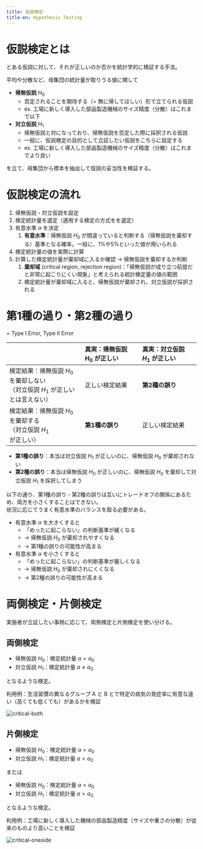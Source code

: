 ```yaml
---
title: 仮説検定
title-en: Hypothesis Testing
---
```


# 仮説検定とは

とある仮説に対して、それが正しいのか否かを統計学的に検証する手法。

平均や分散など、母集団の統計量が取りうる値に関して

- **帰無仮説** $H_0$
	- 否定されることを期待する（= 無に帰してほしい）形で立てられる仮説
	- ex. 工場に新しく導入した部品製造機械のサイズ精度（分散）はこれまで以下
- **対立仮説** $H_1$
	- 帰無仮説と対になっており、帰無仮説を否定した際に採択される仮説
	- 一般に、仮説検定の目的として立証したい仮説をこちらに設定する
	- ex. 工場に新しく導入した部品製造機械のサイズ精度（分散）はこれまでより良い

を立て、母集団から標本を抽出して仮説の妥当性を検証する。

# 仮説検定の流れ

1. 帰無仮説・対立仮説を設定
2. 検定統計量を選定（適用する検定の方式をを選定）
3. 有意水準 $\alpha$ を決定
	1. **有意水準**：帰無仮説 $H_0$ が間違っていると判断する（帰無仮説を棄却する）基準となる確率。一般に、1%や5%といった値が用いられる
4. 検定統計量の値を実際に計算
5. 計算した検定統計量が棄却域に入るか確認 → 帰無仮説を棄却するか判断
	1. **棄却域** (critical region, rejection region)：「帰無仮説が成り立つ前提だと非常に起こりにくい現象」と考えられる統計検定量の値の範囲
	2. 検定統計量が棄却域に入ると、帰無仮説が棄却され、対立仮説が採択される

# 第1種の過り・第2種の過り

= Type I Error, Type II Error

|  | 真実：帰無仮説 $H_0$ が正しい | 真実：対立仮説 $H_1$ が正しい |
| :-- | :-- | :-- |
| 検定結果：帰無仮説 $H_0$ を棄却しない<br>（対立仮説 $H_1$ が正しいとは言えない） | 正しい検定結果 | **第2種の誤り** |
| 検定結果：帰無仮説 $H_0$ を棄却する<br>（対立仮説 $H_1$ が正しい） | **第1種の誤り** | 正しい検定結果 |

- **第1種の誤り**：本当は対立仮説 $H_1$ が正しいのに、帰無仮説 $H_0$ が棄却されない
- **第2種の誤り**：本当は帰無仮説 $H_0$ が正しいのに、帰無仮説 $H_0$ を棄却して対立仮説 $H_1$ を採択してしまう

以下の通り、第1種の誤り・第2種の誤りは互いにトレードオフの関係にあるため、両方を小さくすることはできない。  
状況に応じてうまく有意水準のバランスを取る必要がある。

- 有意水準 $\alpha$ を大きくすると
	- 「めったに起こらない」の判断基準が緩くなる
	- → 帰無仮説 $H_0$ が棄却されやすくなる
	- → 第1種の誤りの可能性が高まる
- 有意水準 $\alpha$ を小さくすると
	- 「めったに起こらない」の判断基準が厳しくなる
	- → 帰無仮説 $H_0$ が棄却されにくくなる
	- → 第2種の誤りの可能性が高まる


# 両側検定・片側検定

実施者が立証したい事柄に応じて、両側検定と片側検定を使い分ける。

## 両側検定

- 帰無仮説 $H_0$：検定統計量 $a = a_0$
- 対立仮説 $H_1$：検定統計量 $a \ne a_0$

となるような検定。

利用例：生活習慣の異なるグループ A と B とで特定の病気の発症率に有意な違い（高くても低くても）があるかを検証

![critical-both](https://user-images.githubusercontent.com/13412823/218232585-94042165-7d9b-4f5f-99d0-c1d9895102ac.png)

## 片側検定

- 帰無仮説 $H_0$：検定統計量 $a = a_0$
- 対立仮説 $H_1$：検定統計量 $a \lt a_0$

または

- 帰無仮説 $H_0$：検定統計量 $a = a_0$
- 対立仮説 $H_1$：検定統計量 $a \gt a_0$

となるような検定。

利用例：工場に新しく導入した機械の部品製造精度（サイズや重さの分散）が従来のものより高いことを検証

![critical-oneside](https://user-images.githubusercontent.com/13412823/218232588-53336d91-e74c-4fc4-958e-f1f31aa7677e.png)

